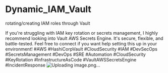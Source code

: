 # Dynamic_IAM_Vault
rotating/creating IAM roles through Vault


 If you're struggling with IAM key rotation or secrets management, I highly recommend looking into Vault AWS Secrets Engine. It's secure, flexible, and battle-tested.
Feel free to connect if you want help setting this up in your environment!
#AWS #HashiCorpVault #CloudSecurity #IAM #DevSecOps #SecretsManagement #DevOps #SRE
 #Automation #CloudSecurity #KeyRotation  #InfrastructureAsCode #VaultAWSSecretsEngine #IncidentResponse
![Uploading image.png…]()
